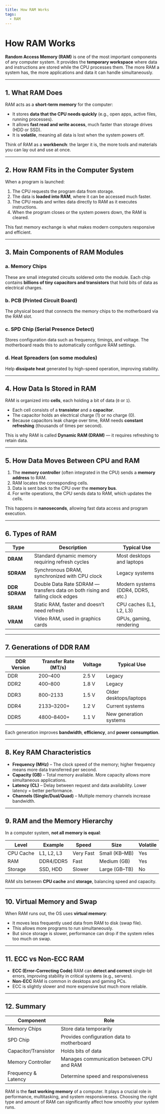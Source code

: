```yaml
---
title: How RAM Works
tags:
  - RAM
---
```


# How RAM Works

**Random Access Memory (RAM)** is one of the most important components of any computer system. It provides the **temporary workspace** where data and instructions are stored while the CPU processes them. The more RAM a system has, the more applications and data it can handle simultaneously.

---

## 1. What RAM Does

RAM acts as a **short-term memory** for the computer:

* It stores **data that the CPU needs quickly** (e.g., open apps, active files, running processes).
* It allows **fast read and write access**, much faster than storage drives (HDD or SSD).
* It is **volatile**, meaning all data is lost when the system powers off.

Think of RAM as a **workbench**: the larger it is, the more tools and materials you can lay out and use at once.

---

## 2. How RAM Fits in the Computer System

When a program is launched:

1. The CPU requests the program data from storage.
2. The data is **loaded into RAM**, where it can be accessed much faster.
3. The CPU reads and writes data directly to RAM as it executes instructions.
4. When the program closes or the system powers down, the RAM is cleared.

This fast memory exchange is what makes modern computers responsive and efficient.

---

## 3. Main Components of RAM Modules

### a. Memory Chips

These are small integrated circuits soldered onto the module. Each chip contains **billions of tiny capacitors and transistors** that hold bits of data as electrical charges.

### b. PCB (Printed Circuit Board)

The physical board that connects the memory chips to the motherboard via the RAM slot.

### c. SPD Chip (Serial Presence Detect)

Stores configuration data such as frequency, timings, and voltage. The motherboard reads this to automatically configure RAM settings.

### d. Heat Spreaders (on some modules)

Help **dissipate heat** generated by high-speed operation, improving stability.

---

## 4. How Data Is Stored in RAM

RAM is organized into **cells**, each holding a bit of data (`0` or `1`).

* Each cell consists of a **transistor** and a **capacitor**.
* The capacitor holds an electrical charge (1) or no charge (0).
* Because capacitors leak charge over time, RAM needs **constant refreshing** (thousands of times per second).

This is why RAM is called **Dynamic RAM (DRAM)** — it requires refreshing to retain data.

---

## 5. How Data Moves Between CPU and RAM

1. The **memory controller** (often integrated in the CPU) sends a **memory address** to RAM.
2. RAM locates the corresponding cells.
3. Data is sent back to the CPU over the **memory bus**.
4. For write operations, the CPU sends data to RAM, which updates the cells.

This happens in **nanoseconds**, allowing fast data access and program execution.

---

## 6. Types of RAM

| Type          | Description                                                                    | Typical Use                       |
| ------------- | ------------------------------------------------------------------------------ | --------------------------------- |
| **DRAM**      | Standard dynamic memory requiring refresh cycles                               | Most desktops and laptops         |
| **SDRAM**     | Synchronous DRAM, synchronized with CPU clock                                  | Legacy systems                    |
| **DDR SDRAM** | Double Data Rate SDRAM — transfers data on both rising and falling clock edges | Modern systems (DDR4, DDR5, etc.) |
| **SRAM**      | Static RAM, faster and doesn’t need refresh                                    | CPU caches (L1, L2, L3)           |
| **VRAM**      | Video RAM, used in graphics cards                                              | GPUs, gaming, rendering           |

---

## 7. Generations of DDR RAM

| DDR Version | Transfer Rate (MT/s) | Voltage | Typical Use            |
| ----------- | -------------------- | ------- | ---------------------- |
| DDR         | 200–400              | 2.5 V   | Legacy                 |
| DDR2        | 400–800              | 1.8 V   | Legacy                 |
| DDR3        | 800–2133             | 1.5 V   | Older desktops/laptops |
| DDR4        | 2133–3200+           | 1.2 V   | Current systems        |
| DDR5        | 4800–8400+           | 1.1 V   | New generation systems |

Each generation improves **bandwidth**, **efficiency**, and **power consumption**.

---

## 8. Key RAM Characteristics

* **Frequency (MHz)** – The clock speed of the memory; higher frequency means more data transferred per second.
* **Capacity (GB)** – Total memory available. More capacity allows more simultaneous applications.
* **Latency (CL)** – Delay between request and data availability. Lower latency = better performance.
* **Channels (Single/Dual/Quad)** – Multiple memory channels increase bandwidth.

---

## 9. RAM and the Memory Hierarchy

In a computer system, **not all memory is equal**:

| Level     | Example    | Speed     | Size          | Volatile |
| --------- | ---------- | --------- | ------------- | -------- |
| CPU Cache | L1, L2, L3 | Very Fast | Small (KB–MB) | Yes      |
| RAM       | DDR4/DDR5  | Fast      | Medium (GB)   | Yes      |
| Storage   | SSD, HDD   | Slower    | Large (GB–TB) | No       |

RAM sits between **CPU cache** and **storage**, balancing speed and capacity.

---

## 10. Virtual Memory and Swap

When RAM runs out, the OS uses **virtual memory**:

* It moves less frequently used data from RAM to disk (swap file).
* This allows more programs to run simultaneously.
* But since storage is slower, performance can drop if the system relies too much on swap.

---

## 11. ECC vs Non-ECC RAM

* **ECC (Error-Correcting Code)** RAM can **detect and correct** single-bit errors, improving stability in critical systems (e.g., servers).
* **Non-ECC** RAM is common in desktops and gaming PCs.
* ECC is slightly slower and more expensive but much more reliable.

---

## 12. Summary

| Component            | Role                                       |
| -------------------- | ------------------------------------------ |
| Memory Chips         | Store data temporarily                     |
| SPD Chip             | Provides configuration data to motherboard |
| Capacitor/Transistor | Holds bits of data                         |
| Memory Controller    | Manages communication between CPU and RAM  |
| Frequency & Latency  | Determine speed and responsiveness         |

RAM is the **fast working memory** of a computer. It plays a crucial role in performance, multitasking, and system responsiveness. Choosing the right type and amount of RAM can significantly affect how smoothly your system runs.
